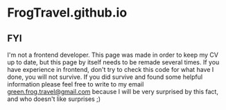 # FrogTravel.github.io
## FYI
I'm not a frontend developer. This page was made in order to keep my CV up to date, 
but this page by itself needs to be remade several times. If you have experience in frontend,
don't try to check this code for what have I done, you will not survive. If you did survive and found some 
helpful information please feel free to write to my email green.frog.travel@gmail.com because I will be very surprised by this fact, and who doesn't like surprises ;)
